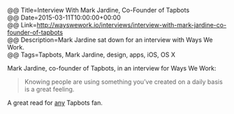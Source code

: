 @@ Title=Interview With Mark Jardine, Co-Founder of Tapbots  
@@ Date=2015-03-11T10:00:00+00:00  
@@ Link=http://wayswework.io/interviews/interview-with-mark-jardine-co-founder-of-tapbots  
@@ Description=Mark Jardine sat down for an interview with Ways We Work.  
@@ Tags=Tapbots, Mark Jardine, design, apps, iOS, OS X  

Mark Jardine, co-founder of Tapbots, in an interview for Ways We Work:
>Knowing people are using something you’ve created on a daily basis is a great feeling.

A great read for [any][theoveranalyzed] Tapbots fan.

[theoveranalyzed]: @@SiteRoot@@/2015/2/27/tapbots-new-website